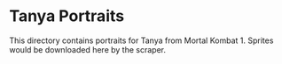 # Tanya Portraits

This directory contains portraits for Tanya from Mortal Kombat 1.
Sprites would be downloaded here by the scraper.
